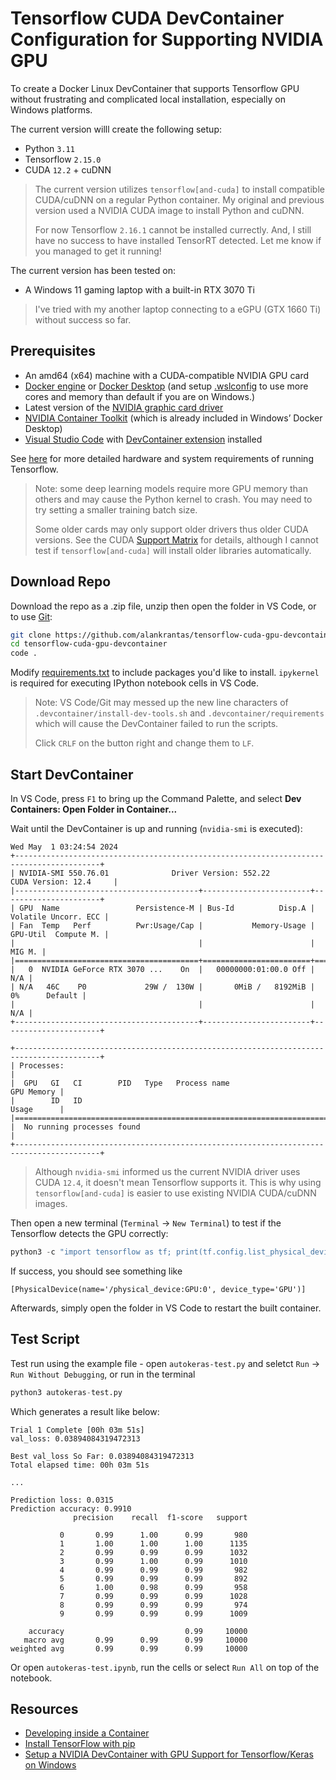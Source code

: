 # Tensorflow CUDA DevContainer Configuration for Supporting NVIDIA GPU

To create a Docker Linux DevContainer that supports Tensorflow GPU without frustrating and complicated local installation, especially on Windows platforms.

The current version willl create the following setup:

* Python `3.11`
* Tensorflow `2.15.0`
* CUDA `12.2` + cuDNN

> The current version utilizes `tensorflow[and-cuda]` to install compatible CUDA/cuDNN on a regular Python container. My original and previous version used a NVIDIA CUDA image to install Python and cuDNN.
> 
> For now Tensorflow `2.16.1` cannot be installed currectly. And, I still have no success to have installed TensorRT detected. Let me know if you managed to get it running!

The current version has been tested on:

* A Windows 11 gaming laptop with a built-in RTX 3070 Ti

> I've tried with my another laptop connecting to a eGPU (GTX 1660 Ti) without success so far.

## Prerequisites

* An amd64 (x64) machine with a CUDA-compatible NVIDIA GPU card
* [Docker engine](https://docs.docker.com/engine/install/) or [Docker Desktop](https://docs.docker.com/desktop/install/windows-install/) (and setup [.wslconfig](https://learn.microsoft.com/en-us/windows/wsl/wsl-config) to use more cores and memory than default if you are on Windows.)
* Latest version of the [NVIDIA graphic card driver](https://www.nvidia.com/download/index.aspx)
* [NVIDIA Container Toolkit](https://docs.nvidia.com/datacenter/cloud-native/container-toolkit/latest/install-guide.html) (which is already included in Windows’ Docker Desktop)
* [Visual Studio Code](https://code.visualstudio.com/download) with [DevContainer extension](https://marketplace.visualstudio.com/items?itemName=ms-vscode-remote.remote-containers) installed

See [here](https://www.tensorflow.org/install/pip#hardware_requirements) for more detailed hardware and system requirements of running Tensorflow.

> Note: some deep learning models require more GPU memory than others and may cause the Python kernel to crash. You may need to try setting a smaller training batch size.
>
> Some older cards may only support older drivers thus older CUDA versions. See the CUDA [Support Matrix](https://docs.nvidia.com/deeplearning/cudnn/latest/reference/support-matrix.html) for details, although I cannot test if `tensorflow[and-cuda]` will install older libraries automatically.

## Download Repo

Download the repo as a .zip file, unzip then open the folder in VS Code, or to use [Git](https://git-scm.com/):

```bash
git clone https://github.com/alankrantas/tensorflow-cuda-gpu-devcontainer.git
cd tensorflow-cuda-gpu-devcontainer
code .
```

Modify [requirements.txt](https://github.com/alankrantas/windows-cuda-gpu-devcontainer/blob/main/.devcontainer/requirements.txt) to include packages you'd like to install. `ipykernel` is required for executing IPython notebook cells in VS Code.

> Note: VS Code/Git may messed up the new line characters of `.devcontainer/install-dev-tools.sh` and `.devcontainer/requirements` which will cause the DevContainer failed to run the scripts.
>
> Click `CRLF` on the button right and change them to `LF`.

## Start DevContainer

In VS Code, press `F1` to bring up the Command Palette, and select **Dev Containers: Open Folder in Container...**

Wait until the DevContainer is up and running (`nvidia-smi` is executed):

```
Wed May  1 03:24:54 2024       
+-----------------------------------------------------------------------------------------+
| NVIDIA-SMI 550.76.01              Driver Version: 552.22         CUDA Version: 12.4     |
|-----------------------------------------+------------------------+----------------------+
| GPU  Name                 Persistence-M | Bus-Id          Disp.A | Volatile Uncorr. ECC |
| Fan  Temp   Perf          Pwr:Usage/Cap |           Memory-Usage | GPU-Util  Compute M. |
|                                         |                        |               MIG M. |
|=========================================+========================+======================|
|   0  NVIDIA GeForce RTX 3070 ...    On  |   00000000:01:00.0 Off |                  N/A |
| N/A   46C    P0             29W /  130W |       0MiB /   8192MiB |      0%      Default |
|                                         |                        |                  N/A |
+-----------------------------------------+------------------------+----------------------+
                                                                                         
+-----------------------------------------------------------------------------------------+
| Processes:                                                                              |
|  GPU   GI   CI        PID   Type   Process name                              GPU Memory |
|        ID   ID                                                               Usage      |
|=========================================================================================|
|  No running processes found                                                             |
+-----------------------------------------------------------------------------------------+
```

> Although `nvidia-smi` informed us the current NVIDIA driver uses CUDA `12.4`, it doesn't mean Tensorflow supports it. This is why using `tensorflow[and-cuda]` is easier to use existing NVIDIA CUDA/cuDNN images.

Then open a new terminal (`Terminal` -> `New Terminal`) to test if the Tensorflow detects the GPU correctly:

```python
python3 -c "import tensorflow as tf; print(tf.config.list_physical_devices('GPU'))"
```

If success, you should see something like

```
[PhysicalDevice(name='/physical_device:GPU:0', device_type='GPU')]
```

Afterwards, simply open the folder in VS Code to restart the built container.

## Test Script

Test run using the example file - open `autokeras-test.py` and seletct `Run` -> `Run Without Debugging`, or run in the terminal

```python
python3 autokeras-test.py
```

Which generates a result like below:

```
Trial 1 Complete [00h 03m 51s]
val_loss: 0.03894084319472313

Best val_loss So Far: 0.03894084319472313
Total elapsed time: 00h 03m 51s

...

Prediction loss: 0.0315
Prediction accuracy: 0.9910
              precision    recall  f1-score   support

           0       0.99      1.00      0.99       980
           1       1.00      1.00      1.00      1135
           2       0.99      0.99      0.99      1032
           3       0.99      1.00      0.99      1010
           4       0.99      0.99      0.99       982
           5       0.99      0.99      0.99       892
           6       1.00      0.98      0.99       958
           7       0.99      0.99      0.99      1028
           8       0.99      0.99      0.99       974
           9       0.99      0.99      0.99      1009

    accuracy                           0.99     10000
   macro avg       0.99      0.99      0.99     10000
weighted avg       0.99      0.99      0.99     10000
```

Or open `autokeras-test.ipynb`, run the cells or select `Run All` on top of the notebook.

## Resources

* [Developing inside a Container](https://code.visualstudio.com/docs/devcontainers/containers)
* [Install TensorFlow with pip](https://www.tensorflow.org/install/pip)
* [Setup a NVIDIA DevContainer with GPU Support for Tensorflow/Keras on Windows](https://alankrantas.medium.com/setup-a-nvidia-devcontainer-with-gpu-support-for-tensorflow-keras-on-windows-d00e6e204630)

